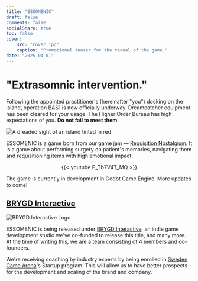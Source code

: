 ```yaml
---
title: "ESSOMENIC"
draft: false
comments: false
socialShare: true
toc: false
cover:
    src: "cover.jpg"
    caption: "Promotional teaser for the reveal of the game."
date: "2025-04-01"
---
```


# "Extrasomnic intervention."

Following the appointed practitioner's (hereinafter "you") docking on the island, operation BAS1 is now officially underway. Dreamcatcher equipment has been cleared for your usage. The Higher Order Bureau has high expectations of you. **Do not fail to meet them**.

<!--more-->

![A dreaded sight of an island tinted in red](/blog/essomenic/brygd_banner_1440.png)

ESSOMENIC is a game born from our game jam — [Requisition Nostalgium](../game-jams/#requisition-nostalgiumhttpsedneedsbreaditchiorequisition-nostalgium). It is a game about performing surgery on patient's memories, navigating them and requisitioning items with high emotional impact. 

<center>
{{< youtube P_Tb7V4T_MQ >}}
</center>

The game is currently in development in Godot Game Engine. More updates to come!


## [BRYGD Interactive](https://linktr.ee/BRYGDinteractive)

![BRYGD Interactive Logo](/blog/essomenic/Brygd_ColorBorder.png)

ESSOMENIC is being released under [BRYGD Interactive](https://linktr.ee/BRYGDinteractive), an indie game development studio we've co-funded to release this title, and many more. At the time of writing this, we are a team consisting of 4 members and co-founders. 

We're receiving coaching by industry experts by being enrolled in [Sweden Game Arena](https://swedengamearena.com/en/)'s Startup program. This will allow us to have better prospects for the development and scaling of the brand and company. 

